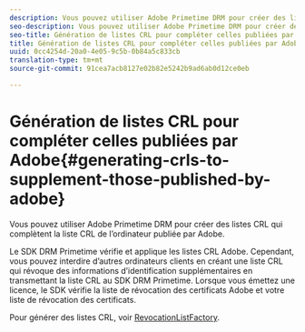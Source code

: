 ```yaml
---
description: Vous pouvez utiliser Adobe Primetime DRM pour créer des listes CRL qui complètent la liste CRL de l’ordinateur publiée par Adobe.
seo-description: Vous pouvez utiliser Adobe Primetime DRM pour créer des listes CRL qui complètent la liste CRL de l’ordinateur publiée par Adobe.
seo-title: Génération de listes CRL pour compléter celles publiées par Adobe
title: Génération de listes CRL pour compléter celles publiées par Adobe
uuid: 0cc4254d-20a0-4e05-9c5b-0b84a5c833cb
translation-type: tm+mt
source-git-commit: 91cea7acb8127e02b82e5242b9ad6ab0d12ce0eb

---
```



# Génération de listes CRL pour compléter celles publiées par Adobe{#generating-crls-to-supplement-those-published-by-adobe}

Vous pouvez utiliser Adobe Primetime DRM pour créer des listes CRL qui complètent la liste CRL de l’ordinateur publiée par Adobe.

Le SDK DRM Primetime vérifie et applique les listes CRL Adobe. Cependant, vous pouvez interdire d’autres ordinateurs clients en créant une liste CRL qui révoque des informations d’identification supplémentaires en transmettant la liste CRL au SDK DRM Primetime. Lorsque vous émettez une licence, le SDK vérifie la liste de révocation des certificats Adobe et votre liste de révocation des certificats.

Pour générer des listes CRL, voir [RevocationListFactory](https://help.adobe.com/en_US/primetime/api/drm-apis/server/javadocs-flashaccess-pro/com/adobe/flashaccess/sdk/revocation/RevocationListFactory.html).
